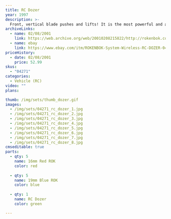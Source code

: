 ```yaml
---
title: RC Dozer
year: 1997
description: >-
  Front, vertical blade pushes and lifts! It is the most powerful and agile vehicle in the fleet. Requires Start Set and three AA batteries.
archiveLinks:
  - name: 02/08/2001
    link: https://web.archive.org/web/20010208215822/http://rokenbok.com/catalog/pd_rcv_dozer.html
  - name: ebay
    link: https://www.ebay.com/itm/ROKENBOK-System-Wireless-RC-DOZER-04271-vertical-blade-pushes-balls-up-ramps-DR/362518010477
priceHistory:
  - date: 02/08/2001
    price: 52.99
skus:
  - "04271"
categories: 
  - Vehicle (RC)
video: ""
plans:

thumb: /img/sets/thumb_dozer.gif
images:
  - /img/sets/04271_rc_dozer_1.jpg
  - /img/sets/04271_rc_dozer_2.jpg
  - /img/sets/04271_rc_dozer_3.jpg
  - /img/sets/04271_rc_dozer_4.jpg
  - /img/sets/04271_rc_dozer_5.jpg
  - /img/sets/04271_rc_dozer_6.jpg
  - /img/sets/04271_rc_dozer_7.jpg
  - /img/sets/04271_rc_dozer_8.jpg
cmseditable: true
parts:
  - qty: 5
    name: 16mm Red ROK
    color: red
    
  - qty: 5
    name: 19mm Blue ROK
    color: blue
    
  - qty: 1
    name: RC Dozer
    color: green

---
```

